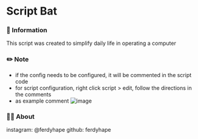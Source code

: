 # Script Bat
### 📓 Information
This script was created to simplify daily life in operating a computer

### ✏️ Note
* if the config needs to be configured, it will be commented in the script code
* for script configuration, right click script > edit, follow the directions in the comments
* as example comment ![image](https://user-images.githubusercontent.com/75787853/174436126-70de0637-0af1-4978-89a8-6e636bf6e9c9.png)


### 👨‍💼 About 
instagram: @ferdyhape
github: ferdyhape

